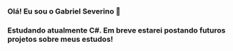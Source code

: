 
### Olá! Eu sou o Gabriel Severino 👋



### Estudando atualmente C#. Em breve estarei postando futuros projetos sobre meus estudos!
